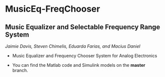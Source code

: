 # MusicEq-FreqChooser
## Music Equalizer and Selectable Frequency Range System
*Jaimie Davis, Steven Chimelis, Eduarda Farias, and Macius Daniel*

* Music Equalizer and Frequency Chooser System for Analog Electronics

* You can find the Matlab code and Simulink models on the **master** branch.

